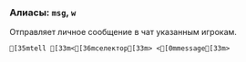 ### Алиасы: `msg`, `w`
Отправляет личное сообщение в чат указанным игрокам.
```ansi
[35mtell [33m<[36mселектор[33m> <[0mmessage[33m>
```